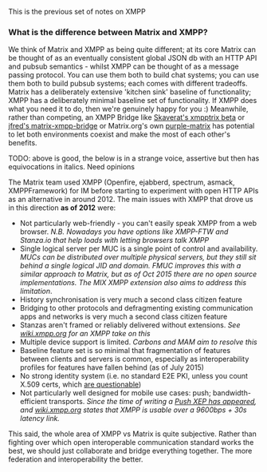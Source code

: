 This is the previous set of notes on XMPP

### What is the difference between Matrix and XMPP?

We think of Matrix and XMPP as being quite different; at its core
Matrix can be thought of as an eventually consistent global JSON db with
an HTTP API and pubsub semantics - whilst XMPP can be thought of as a
message passing protocol. You can use them both to build chat systems;
you can use them both to build pubsub systems; each comes with different
tradeoffs. Matrix has a deliberately extensive 'kitchen sink' baseline
of functionality; XMPP has a deliberately minimal baseline set of
functionality. If XMPP does what you need it to do, then we're genuinely
happy for you :) Meanwhile, rather than competing, an XMPP Bridge like
[Skaverat's xmpptrix beta](https://github.com/SkaveRat/xmpptrix) or
[jfred's matrix-xmpp-bridge](https://github.com/jfrederickson/matrix-xmpp-bridge)
or Matrix.org's own [purple-matrix](https://github.com/matrix-org/purple-matrix/)
has potential to let both environments coexist and make the most of each
other's benefits.

TODO: above is good, the below is in a strange voice, assertive but then has equivocations in italics. Need opinions

The Matrix team used XMPP (Openfire, ejabberd, spectrum, asmack,
XMPPFramework) for IM before starting to experiment with open HTTP APIs
as an alternative in around 2012.  The main issues with XMPP that
drove us in this direction **as of 2012** were:

- Not particularly web-friendly - you can't easily speak XMPP from a
  web browser. *N.B. Nowadays you have options like XMPP-FTW and
  Stanza.io that help loads with letting browsers talk XMPP*
- Single logical server per MUC is a single point of control and
  availability. *MUCs can be distributed over multiple physical
  servers, but they still sit behind a single logical JID and domain.
  FMUC improves this with a similar approach to Matrix, but as of Oct
  2015 there are no open source implementations. The MIX XMPP extension
  also aims to address this limitation*.
- History synchronisation is very much a second class citizen feature
- Bridging to other protocols and defragmenting existing communication
  apps and networks is very much a second class citizen feature
- Stanzas aren't framed or reliably delivered without extensions. *See
  [wiki.xmpp.org](http://wiki.xmpp.org/web/Myths#Myth_Four:_XMPP_is_unreliable_without_a_bunch_of_extensions.)
  for an XMPP take on this*
- Multiple device support is limited. *Carbons and MAM aim to resolve this*
- Baseline feature set is so minimal that fragmentation of features
  between clients and servers is common, especially as interoperability
  profiles for features have fallen behind (as of July 2015)
- No strong identity system (i.e. no standard E2E PKI, unless you
  count X.509 certs, which [are
  questionable](http://www.thoughtcrime.org/blog/ssl-and-the-future-of-authenticity/))
- Not particularly well designed for mobile use cases: push;
  bandwidth-efficient transports. *Since the time of writing a [Push
  XEP has appeared](http://xmpp.org/extensions/xep-0357.html), and
  [wiki.xmpp.org](http://wiki.xmpp.org/web/Myths#Myth_Three:_It.27s_too_bandwidth-inefficient_for_mobile.)
  states that XMPP is usable over a 9600bps + 30s latency link.*

This said, the whole area of XMPP vs Matrix is quite subjective.
Rather than fighting over which open interoperable communication
standard works the best, we should just collaborate and bridge everything
together.  The more federation and interoperability the better.
